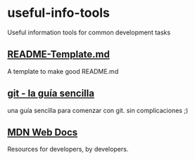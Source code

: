 # useful-info-tools
Useful information tools for common development tasks

## [README-Template.md](https://gist.github.com/PurpleBooth/109311bb0361f32d87a2)
A template to make good README.md

## [git - la guía sencilla](http://rogerdudler.github.io/git-guide/index.es.html)
una guía sencilla para comenzar con git. sin complicaciones ;)

## [MDN Web Docs](https://developer.mozilla.org/en-US/)
Resources for developers, by developers.
